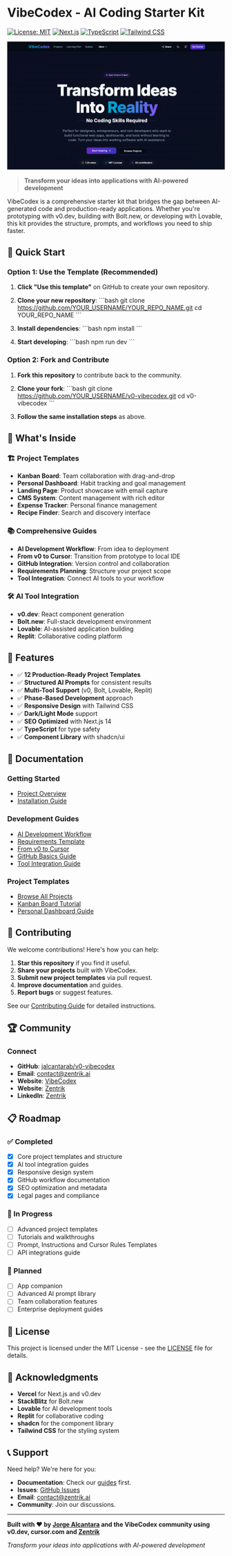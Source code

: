# VibeCodex - AI Coding Starter Kit

[![License: MIT](https://img.shields.io/badge/License-MIT-yellow.svg)](https://opensource.org/licenses/MIT)
[![Next.js](https://img.shields.io/badge/Next.js-14-black.svg?style=flat&logo=next.js)](https://nextjs.org/)
[![TypeScript](https://img.shields.io/badge/TypeScript-5-blue.svg?style=flat&logo=typescript)](https://www.typescriptlang.org/)
[![Tailwind CSS](https://img.shields.io/badge/Tailwind_CSS-3-38B2AC.svg?style=flat&logo=tailwind-css)](https://tailwindcss.com/)

![VibeCodex Hero Screenshot](public/vibecodex-hero-screenshot.png)

> **Transform your ideas into applications with AI-powered development**

VibeCodex is a comprehensive starter kit that bridges the gap between AI-generated code and production-ready applications. Whether you're prototyping with v0.dev, building with Bolt.new, or developing with Lovable, this kit provides the structure, prompts, and workflows you need to ship faster.

## 🚀 Quick Start

### Option 1: Use the Template (Recommended)

1.  **Click "Use this template"** on GitHub to create your own repository.

2.  **Clone your new repository**:
\`\`\`bash
git clone https://github.com/YOUR_USERNAME/YOUR_REPO_NAME.git
cd YOUR_REPO_NAME
\`\`\`

3.  **Install dependencies**:
\`\`\`bash
npm install
\`\`\`

4.  **Start developing**:
\`\`\`bash
npm run dev
\`\`\`

### Option 2: Fork and Contribute

1.  **Fork this repository** to contribute back to the community.
2.  **Clone your fork**:
\`\`\`bash
git clone https://github.com/YOUR_USERNAME/v0-vibecodex.git
cd v0-vibecodex
\`\`\`

3.  **Follow the same installation steps** as above.

## 🎯 What's Inside

### 🏗️ Project Templates
- **Kanban Board**: Team collaboration with drag-and-drop
- **Personal Dashboard**: Habit tracking and goal management
- **Landing Page**: Product showcase with email capture
- **CMS System**: Content management with rich editor
- **Expense Tracker**: Personal finance management
- **Recipe Finder**: Search and discovery interface

### 📚 Comprehensive Guides
- **AI Development Workflow**: From idea to deployment
- **From v0 to Cursor**: Transition from prototype to local IDE
- **GitHub Integration**: Version control and collaboration
- **Requirements Planning**: Structure your project scope
- **Tool Integration**: Connect AI tools to your workflow

### 🛠️ AI Tool Integration
- **v0.dev**: React component generation
- **Bolt.new**: Full-stack development environment
- **Lovable**: AI-assisted application building
- **Replit**: Collaborative coding platform

## 🎨 Features

- ✅ **12 Production-Ready Project Templates**
- ✅ **Structured AI Prompts** for consistent results
- ✅ **Multi-Tool Support** (v0, Bolt, Lovable, Replit)
- ✅ **Phase-Based Development** approach
- ✅ **Responsive Design** with Tailwind CSS
- ✅ **Dark/Light Mode** support
- ✅ **SEO Optimized** with Next.js 14
- ✅ **TypeScript** for type safety
- ✅ **Component Library** with shadcn/ui

## 📖 Documentation

### Getting Started
- [Project Overview](https://github.com/jalcantarab/v0-vibecodex#readme)
- [Installation Guide](https://github.com/jalcantarab/v0-vibecodex#quick-start)

### Development Guides
- [AI Development Workflow](https://vibecodex.dev/guides/ai-development)
- [Requirements Template](https://vibecodex.dev/guides/requirements-template)
- [From v0 to Cursor](https://vibecodex.dev/guides/from-v0-to-cursor)
- [GitHub Basics Guide](https://vibecodex.dev/guides/github-basics)
- [Tool Integration Guide](https://vibecodex.dev/guides/ai-development/tools)

### Project Templates
- [Browse All Projects](https://vibecodex.dev/projects)
- [Kanban Board Tutorial](https://vibecodex.dev/projects/kanban-board)
- [Personal Dashboard Guide](https://vibecodex.dev/projects/personal-dashboard)

## 🤝 Contributing

We welcome contributions! Here's how you can help:

1.  **Star this repository** if you find it useful.
2.  **Share your projects** built with VibeCodex.
3.  **Submit new project templates** via pull request.
4.  **Improve documentation** and guides.
5.  **Report bugs** or suggest features.

See our [Contributing Guide](CONTRIBUTING.md) for detailed instructions.

## 🏆 Community

### Connect
- **GitHub**: [jalcantarab/v0-vibecodex](https://github.com/jalcantarab/v0-vibecodex)
- **Email**: [contact@zentrik.ai](mailto:contact@zentrik.ai)
- **Website**: [VibeCodex](https://vibecodex.dev)
- **Website**: [Zentrik](https://zentrik.ai)
- **LinkedIn**: [Zentrik](https://www.linkedin.com/company/zentrik-ai)

## 📋 Roadmap

### ✅ Completed
- [x] Core project templates and structure
- [x] AI tool integration guides
- [x] Responsive design system
- [x] GitHub workflow documentation
- [x] SEO optimization and metadata
- [x] Legal pages and compliance

### 🚧 In Progress
- [ ] Advanced project templates
- [ ] Tutorials and walkthroughs
- [ ] Prompt, Instructions and Cursor Rules Templates
- [ ] API integrations guide

### 🔮 Planned
- [ ] App companion
- [ ] Advanced AI prompt library
- [ ] Team collaboration features
- [ ] Enterprise deployment guides

## 📄 License

This project is licensed under the MIT License - see the [LICENSE](LICENSE) file for details.

## 🙏 Acknowledgments

- **Vercel** for Next.js and v0.dev
- **StackBlitz** for Bolt.new
- **Lovable** for AI development tools
- **Replit** for collaborative coding
- **shadcn** for the component library
- **Tailwind CSS** for the styling system

## 📞 Support

Need help? We're here for you:

- **Documentation**: Check our [guides](https://vibecodex.dev/guides) first.
- **Issues**: [GitHub Issues](https://github.com/jalcantarab/v0-vibecodex/issues)
- **Email**: [contact@zentrik.ai](mailto:contact@zentrik.ai)
- **Community**: Join our discussions.

---

**Built with ❤️ by [Jorge Alcantara](https://www.linkedin.com/in/jorgeakairos/) and the VibeCodex community using v0.dev, cursor.com and [Zentrik](https://zentrik.ai)**

*Transform your ideas into applications with AI-powered development*
